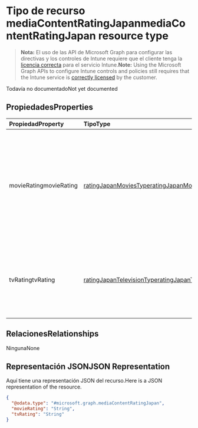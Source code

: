 # <a name="mediacontentratingjapan-resource-type"></a><span data-ttu-id="ebd91-101">Tipo de recurso mediaContentRatingJapan</span><span class="sxs-lookup"><span data-stu-id="ebd91-101">mediaContentRatingJapan resource type</span></span>

> <span data-ttu-id="ebd91-102">**Nota:** El uso de las API de Microsoft Graph para configurar las directivas y los controles de Intune requiere que el cliente tenga la [licencia correcta](https://go.microsoft.com/fwlink/?linkid=839381) para el servicio Intune.</span><span class="sxs-lookup"><span data-stu-id="ebd91-102">**Note:** Using the Microsoft Graph APIs to configure Intune controls and policies still requires that the Intune service is [correctly licensed](https://go.microsoft.com/fwlink/?linkid=839381) by the customer.</span></span>

<span data-ttu-id="ebd91-103">Todavía no documentado</span><span class="sxs-lookup"><span data-stu-id="ebd91-103">Not yet documented</span></span>
## <a name="properties"></a><span data-ttu-id="ebd91-104">Propiedades</span><span class="sxs-lookup"><span data-stu-id="ebd91-104">Properties</span></span>
|<span data-ttu-id="ebd91-105">Propiedad</span><span class="sxs-lookup"><span data-stu-id="ebd91-105">Property</span></span>|<span data-ttu-id="ebd91-106">Tipo</span><span class="sxs-lookup"><span data-stu-id="ebd91-106">Type</span></span>|<span data-ttu-id="ebd91-107">Descripción</span><span class="sxs-lookup"><span data-stu-id="ebd91-107">Description</span></span>|
|:---|:---|:---|
|<span data-ttu-id="ebd91-108">movieRating</span><span class="sxs-lookup"><span data-stu-id="ebd91-108">movieRating</span></span>|[<span data-ttu-id="ebd91-109">ratingJapanMoviesType</span><span class="sxs-lookup"><span data-stu-id="ebd91-109">ratingJapanMoviesType</span></span>](../resources/intune_deviceconfig_ratingjapanmoviestype.md)|<span data-ttu-id="ebd91-110">Películas de clasificación seleccionado para Japón.</span><span class="sxs-lookup"><span data-stu-id="ebd91-110">Movies rating selected for Japan.</span></span> <span data-ttu-id="ebd91-111">Los valores posibles son: `allAllowed`, `allBlocked`, `general`, `parentalGuidance`, `agesAbove15`, `agesAbove18`.</span><span class="sxs-lookup"><span data-stu-id="ebd91-111">Possible values are: `allAllowed`, `allBlocked`, `general`, `parentalGuidance`, `agesAbove15`, `agesAbove18`.</span></span>|
|<span data-ttu-id="ebd91-112">tvRating</span><span class="sxs-lookup"><span data-stu-id="ebd91-112">tvRating</span></span>|[<span data-ttu-id="ebd91-113">ratingJapanTelevisionType</span><span class="sxs-lookup"><span data-stu-id="ebd91-113">ratingJapanTelevisionType</span></span>](../resources/intune_deviceconfig_ratingjapantelevisiontype.md)|<span data-ttu-id="ebd91-114">Clasificación de TV seleccionada para Japón.</span><span class="sxs-lookup"><span data-stu-id="ebd91-114">TV rating selected for Japan.</span></span> <span data-ttu-id="ebd91-115">Los valores posibles son: `allAllowed`, `allBlocked` y `explicitAllowed`.</span><span class="sxs-lookup"><span data-stu-id="ebd91-115">Possible values are: `allAllowed`, `allBlocked`, `explicitAllowed`.</span></span>|

## <a name="relationships"></a><span data-ttu-id="ebd91-116">Relaciones</span><span class="sxs-lookup"><span data-stu-id="ebd91-116">Relationships</span></span>
<span data-ttu-id="ebd91-117">Ninguna</span><span class="sxs-lookup"><span data-stu-id="ebd91-117">None</span></span>
## <a name="json-representation"></a><span data-ttu-id="ebd91-118">Representación JSON</span><span class="sxs-lookup"><span data-stu-id="ebd91-118">JSON Representation</span></span>
<span data-ttu-id="ebd91-119">Aquí tiene una representación JSON del recurso.</span><span class="sxs-lookup"><span data-stu-id="ebd91-119">Here is a JSON representation of the resource.</span></span>
<!-- {
  "blockType": "resource",
  "@odata.type": "microsoft.graph.mediaContentRatingJapan"
}
-->
``` json
{
  "@odata.type": "#microsoft.graph.mediaContentRatingJapan",
  "movieRating": "String",
  "tvRating": "String"
}
```



